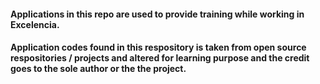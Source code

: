 #### Applications in this repo are used to provide training while working in Excelencia.
#### Application codes found in this respository is taken from open source respositories / projects and altered for learning purpose and the credit goes to the sole author or the the project.
